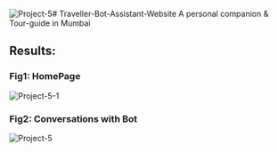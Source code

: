 ![Project-5](https://github.com/NehaSingh2021/Traveller-Bot-Assistant-Website/assets/75617171/ad2f0a17-ae82-4038-a677-07e081fbe40c)# Traveller-Bot-Assistant-Website
A personal companion & Tour-guide in Mumbai

## Results:

### Fig1: HomePage
![Project-5-1](https://github.com/NehaSingh2021/Traveller-Bot-Assistant-Website/assets/75617171/6baf3270-1a60-41f2-91e3-3a6ea7249025)

### Fig2: Conversations with Bot
![Project-5](https://github.com/NehaSingh2021/Traveller-Bot-Assistant-Website/assets/75617171/5b1b480a-0117-4505-be2b-30b7cb716e85)
